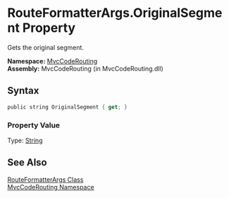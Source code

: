 RouteFormatterArgs.OriginalSegment Property
===========================================
Gets the original segment.

**Namespace:** [MvcCodeRouting][1]  
**Assembly:** MvcCodeRouting (in MvcCodeRouting.dll)

Syntax
------

```csharp
public string OriginalSegment { get; }
```

### Property Value
Type: [String][2]

See Also
--------
[RouteFormatterArgs Class][3]  
[MvcCodeRouting Namespace][1]  

[1]: ../README.md
[2]: http://msdn.microsoft.com/en-us/library/s1wwdcbf
[3]: README.md